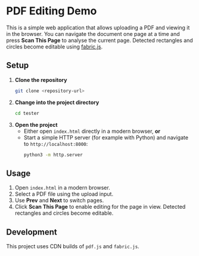 # PDF Editing Demo

This is a simple web application that allows uploading a PDF and viewing it in the browser. You can navigate the document one page at a time and press **Scan This Page** to analyse the current page. Detected rectangles and circles become editable using [fabric.js](http://fabricjs.com/).

## Setup

1. **Clone the repository**
   ```bash
   git clone <repository-url>
   ```
2. **Change into the project directory**
   ```bash
   cd tester
   ```
3. **Open the project**
   - Either open `index.html` directly in a modern browser, **or**
   - Start a simple HTTP server (for example with Python) and navigate to `http://localhost:8000`:
     ```bash
     python3 -m http.server
     ```

## Usage

1. Open `index.html` in a modern browser.
2. Select a PDF file using the upload input.
3. Use **Prev** and **Next** to switch pages.
4. Click **Scan This Page** to enable editing for the page in view. Detected rectangles and circles become editable.

## Development

This project uses CDN builds of `pdf.js` and `fabric.js`.
